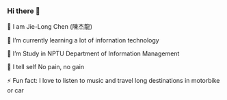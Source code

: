 ### Hi there 👋

🔭 I am Jie-Long Chen (陳杰龍)

🌱 I’m currently learning a lot of infornation technology

👯 I’m Study in NPTU  Department of Information Management

🥅 I tell self No pain, no gain

⚡ Fun fact: I love to listen to music and travel long destinations in motorbike or car


<!--
**cjl-1228/cjl-1228** is a ✨ _special_ ✨ repository because its `README.md` (this file) appears on your GitHub profile.

Here are some ideas to get you started:

-->
